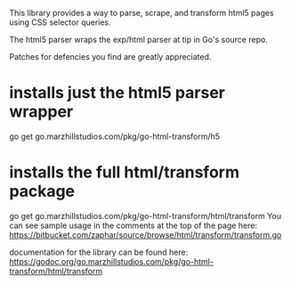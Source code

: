 This library provides a way to parse, scrape, and transform html5 pages using CSS selector queries.

The html5 parser wraps the exp/html parser at tip in Go's source repo.

Patches for defencies you find are greatly appreciated.

# installs just the html5 parser wrapper
go get go.marzhillstudios.com/pkg/go-html-transform/h5 

# installs the full html/transform package
go get go.marzhillstudios.com/pkg/go-html-transform/html/transform
You can see sample usage in the comments at the top of the page here: https://bitbucket.com/zaphar/source/browse/html/transform/transform.go

documentation for the library can be found here: https://godoc.org/go.marzhillstudios.com/pkg/go-html-transform/html/transform